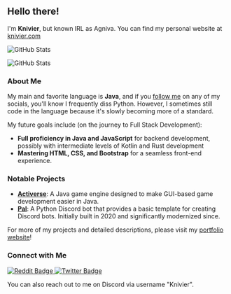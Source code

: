 ## Hello there!

I'm **Knivier**, but known IRL as Agniva. You can find my personal website at [knivier.com](https://knivier.com "Go to my Portfolio")


![GitHub Stats](https://github-readme-stats.vercel.app/api?username=knivier&theme=dark&show_icons=true&hide_border=true&count_private=true)

![GitHub Stats](https://github-readme-stats.vercel.app/api/top-langs/?username=knivier&theme=dark&show_icons=true&hide_border=true&layout=compact)

### About Me
My main and favorite language is **Java**, and if you [follow me](https://knivier.github.io/#contact) on any of my socials, you'll know I frequently diss Python. However, I sometimes still code in the language because it's slowly becoming more of a standard. 

My future goals include (on the journey to Full Stack Development):
- **Full proficiency in Java and JavaScript** for backend development, possibly with intermediate levels of Kotlin and Rust development
- **Mastering HTML, CSS, and Bootstrap** for a seamless front-end experience.

### Notable Projects
- **[Activerse](https://bit.ly/Activerse "Activerse Website")**: A Java game engine designed to make GUI-based game development easier in Java.
- **[Pal](https://github.com/knivier/PalBot "Pal GitHub Repo")**: A Python Discord bot that provides a basic template for creating Discord bots. Initially built in 2020 and significantly modernized since.

For more of my projects and detailed descriptions, please visit my [portfolio website](https://knivier.com "Go to my Portfolio")!

### Connect with Me
<div id="badges">
  <a href="https://www.reddit.com/user/NessJL">
    <img src="https://img.shields.io/badge/Reddit-FF4500?style=for-the-badge&logo=reddit&logoColor=white" alt="Reddit Badge"/>
  </a>
  <a href="https://x.com/Knivier">
    <img src="https://img.shields.io/badge/Twitter-1DA1F2?style=for-the-badge&logo=twitter&logoColor=white" alt="Twitter Badge"/>
  </a>
</div>

You can also reach out to me on Discord via username "Knivier".
